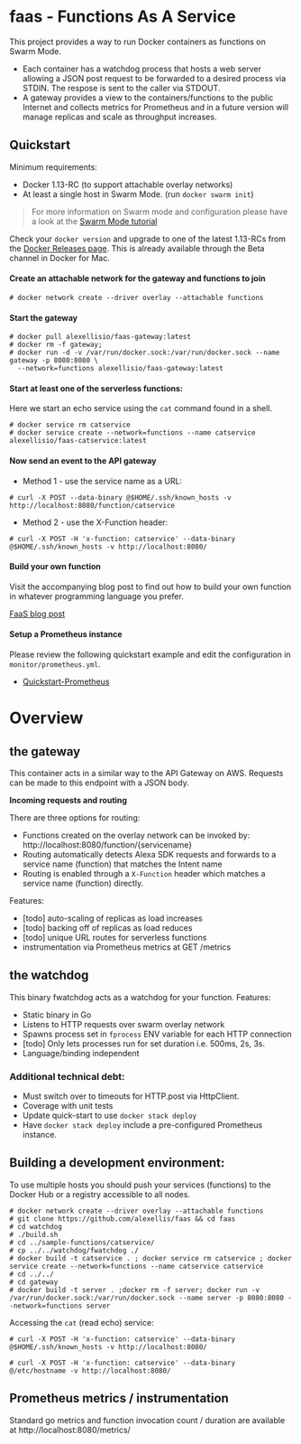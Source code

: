 # faas - Functions As A Service

This project provides a way to run Docker containers as functions on Swarm Mode. 

* Each container has a watchdog process that hosts a web server allowing a JSON post request to be forwarded to a desired process via STDIN. The respose is sent to the caller via STDOUT.
* A gateway provides a view to the containers/functions to the public Internet and collects metrics for Prometheus and in a future version will manage replicas and scale as throughput increases.

## Quickstart

Minimum requirements: 

* Docker 1.13-RC (to support attachable overlay networks)
* At least a single host in Swarm Mode. (run `docker swarm init`)

> For more information on Swarm mode and configuration please have a look at the [Swarm Mode tutorial](https://docs.docker.com/engine/swarm/swarm-tutorial/)

Check your `docker version` and upgrade to one of the latest 1.13-RCs from the [Docker Releases page](https://github.com/docker/docker/releases). This is already available through the Beta channel in Docker for Mac.

#### Create an attachable network for the gateway and functions to join

```
# docker network create --driver overlay --attachable functions
```

#### Start the gateway

```
# docker pull alexellisio/faas-gateway:latest
# docker rm -f gateway;
# docker run -d -v /var/run/docker.sock:/var/run/docker.sock --name gateway -p 8080:8080 \
  --network=functions alexellisio/faas-gateway:latest
```

#### Start at least one of the serverless functions:

Here we start an echo service using the `cat` command found in a shell.

```
# docker service rm catservice
# docker service create --network=functions --name catservice alexellisio/faas-catservice:latest
```

#### Now send an event to the API gateway

* Method 1 - use the service name as a URL:

```
# curl -X POST --data-binary @$HOME/.ssh/known_hosts -v http://localhost:8080/function/catservice
```

* Method 2 - use the X-Function header:

```
# curl -X POST -H 'x-function: catservice' --data-binary @$HOME/.ssh/known_hosts -v http://localhost:8080/
```

#### Build your own function

Visit the accompanying blog post to find out how to build your own function in whatever programming language you prefer.

[FaaS blog post](http://blog.alexellis.io/functions-as-a-service/)

#### Setup a Prometheus instance

Please review the following quickstart example and edit the configuration in `monitor/prometheus.yml`.

* [Quickstart-Prometheus](https://github.com/alexellis/quickstart-prometheus)

# Overview

## the gateway

This container acts in a similar way to the API Gateway on AWS. Requests can be made to this endpoint with a JSON body.

**Incoming requests and routing**

There are three options for routing:

* Functions created on the overlay network can be invoked by: http://localhost:8080/function/{servicename}
* Routing automatically detects Alexa SDK requests and forwards to a service name (function) that matches the Intent name
* Routing is enabled through a `X-Function` header which matches a service name (function) directly.

Features:

* [todo] auto-scaling of replicas as load increases
* [todo] backing off of replicas as load reduces
* [todo] unique URL routes for serverless functions
* instrumentation via Prometheus metrics at GET /metrics

## the watchdog


This binary fwatchdog acts as a watchdog for your function. Features:

* Static binary in Go
* Listens to HTTP requests over swarm overlay network
* Spawns process set in `fprocess` ENV variable for each HTTP connection
* [todo] Only lets processes run for set duration i.e. 500ms, 2s, 3s.
* Language/binding independent

### Additional technical debt:

* Must switch over to timeouts for HTTP.post via HttpClient.
* Coverage with unit tests
* Update quick-start to use `docker stack deploy`
 * Have `docker stack deploy` include a pre-configured Prometheus instance.

## Building a development environment:

To use multiple hosts you should push your services (functions) to the Docker Hub or a registry accessible to all nodes.

```
# docker network create --driver overlay --attachable functions
# git clone https://github.com/alexellis/faas && cd faas
# cd watchdog
# ./build.sh
# cd ../sample-functions/catservice/
# cp ../../watchdog/fwatchdog ./
# docker build -t catservice . ; docker service rm catservice ; docker service create --network=functions --name catservice catservice
# cd ../../
# cd gateway
# docker build -t server . ;docker rm -f server; docker run -v /var/run/docker.sock:/var/run/docker.sock --name server -p 8080:8080 --network=functions server
```

Accessing the `cat` (read echo) service:

```
# curl -X POST -H 'x-function: catservice' --data-binary @$HOME/.ssh/known_hosts -v http://localhost:8080/

# curl -X POST -H 'x-function: catservice' --data-binary @/etc/hostname -v http://localhost:8080/
```

## Prometheus metrics / instrumentation

Standard go metrics and function invocation count / duration are available at http://localhost:8080/metrics/
